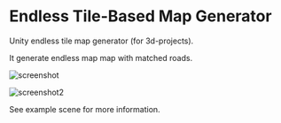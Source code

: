 # Endless Tile-Based Map Generator

Unity endless tile map generator (for 3d-projects).

It generate endless map map with matched roads.

![screenshot](https://user-images.githubusercontent.com/48536631/67633187-e3734300-f8bd-11e9-959b-a74cfe321021.gif)

![screenshot2](https://user-images.githubusercontent.com/48536631/67633322-9001f480-f8bf-11e9-9ac5-d340d451dc39.gif)


See example scene for more information.
